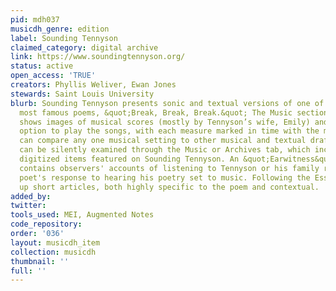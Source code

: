 ```yaml
---
pid: mdh037
musicdh_genre: edition
label: Sounding Tennyson
claimed_category: digital archive
link: https://www.soundingtennyson.org/
status: active
open_access: 'TRUE'
creators: Phyllis Weliver, Ewan Jones
stewards: Saint Louis University
blurb: Sounding Tennyson presents sonic and textual versions of one of Tennyson’s
  most famous poems, &quot;Break, Break, Break.&quot; The Music section on our site
  shows images of musical scores (mostly by Tennyson’s wife, Emily) and gives the
  option to play the songs, with each measure marked in time with the music. Users
  can compare any one musical setting to other musical and textual drafts. The scores
  can be silently examined through the Music or Archives tab, which includes all the
  digitized items featured on Sounding Tennyson. An &quot;Earwitness&quot; section
  contains observers' accounts of listening to Tennyson or his family recite and the
  poet's response to hearing his poetry set to music. Following the Essays link brings
  up short articles, both highly specific to the poem and contextual.
added_by: 
twitter: 
tools_used: MEI, Augmented Notes
code_repository: 
order: '036'
layout: musicdh_item
collection: musicdh
thumbnail: ''
full: ''
---
```


